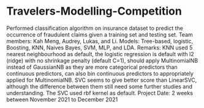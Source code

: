 # Travelers-Modelling-Competition
Performed classification algorithm on insurance dataset to predict the occurrence of fraudulent claims given a training set and testing set. 
Team members: Kah Meng, Audrey, Lukas, and Li. 
Models: Tree-based, logistic, Boosting, KNN, Naives Bayes, SVM, MLP, and LDA.
Remarks: KNN used 5 nearest neighbourhood as default, the logistic regression is default with l2 (ridge) with no shrinkage penalty (default C=1), should apply MultinomialNB instead of GaussianNB as they are more categorical predictors than continuous predictors, can also bin continuous predictors to appropriately applied for MultinomialNB.
SVC seems to give better score than LinearSVC, although the difference between them still need some further studies and understanding. The SVC used rbf kernel as default.
Project Date: 2 weeks between November 2021 to December 2021
